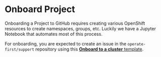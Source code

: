 # Onboard Project

Onboarding a Project to GitHub requires creating various OpenShift resources to create namespaces, groups, etc. Luckily
we have a Jupyter Notebook that automates most of this process.

For onboarding, you are expected to create an issue in the `operate-first/support` repository using this [**Onboard to a cluster** template](https://github.com/operate-first/support/issues/new?assignees=first-operator&labels=kind%2Fonboarding%2Cscript%3Ascripts%2Fonboarding.sh%2Ctask-type%3Abash%2Crepo%3Aapps&template=4_onboarding_to_cluster.yaml&title=NEW+PROJECT%3A+%3Cname%3E).
